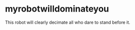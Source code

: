 myrobotwilldominateyou
======================

This robot will clearly decimate all who dare to stand before it.
